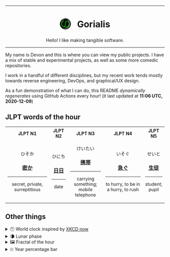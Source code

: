 ***

<h1 align="center">
<sub>
    <img src="readme/resources/avatar.png" height="36">
</sub>
&nbsp;
Gorialis
</h1>
<p align="center">
Hello! I like making tangible software.
</p>

***

My name is Devon and this is where you can view my public projects. I have a mix of stable and experimental projects, as well as some more comedic repositories.

I work in a handful of different disciplines, but my recent work tends mostly towards reverse engineering, DevOps, and graphical/UX design.

As a fun demonstration of what I can do, this README *dynamically regenerates* using GitHub Actions every hour! (it last updated at **11:06 UTC, 2020-12-09**)

<h2>JLPT words of the hour</h2>
<table>
    <tr>
        <th>JLPT N1</th>
        <th>JLPT N2</th>
        <th>JLPT N3</th>
        <th>JLPT N4</th>
        <th>JLPT N5</th>
    </tr>
    <tr>
        <td>
            <p align="center">ひそか</p>
            <h3 align="center"><b><a href="https://jisho.org/search/%E5%AF%86%E3%81%8B">密か</a></b></h3>
            <hr>
            <p align="center">secret,<wbr> private,<wbr> surreptitious</p>
        </td>
        <td>
            <p align="center">ひにち</p>
            <h3 align="center"><b><a href="https://jisho.org/search/%E6%97%A5%E6%97%A5">日日</a></b></h3>
            <hr>
            <p align="center">date</p>
        </td>
        <td>
            <p align="center">けいたい</p>
            <h3 align="center"><b><a href="https://jisho.org/search/%E6%90%BA%E5%B8%AF">携帯</a></b></h3>
            <hr>
            <p align="center">carrying something;<br> mobile telephone</p>
        </td>
        <td>
            <p align="center">いそぐ</p>
            <h3 align="center"><b><a href="https://jisho.org/search/%E6%80%A5%E3%81%90">急ぐ</a></b></h3>
            <hr>
            <p align="center">to hurry,<wbr> to be in a hurry,<wbr> to rush</p>
        </td>
        <td>
            <p align="center">せいと</p>
            <h3 align="center"><b><a href="https://jisho.org/search/%E7%94%9F%E5%BE%92">生徒</a></b></h3>
            <hr>
            <p align="center">student;<br> pupil</p>
        </td>
    </tr>
</table>

<h2>Other things</h2>
<details>
<summary>🕚  World clock inspired by <a href="https://xkcd.com/now">XKCD now</a></summary>

> <img src="generated/now.png" width="512">

</details>
<details>
<summary>🌘 Lunar phase</summary>

The moon is approximately 84.38% through its phase (Waning Crescent).

</details>
<details>
<summary>&#x1f5bc; Fractal of the hour</summary>

> <img src="generated/fractal.png" width="512">

</details>
<details>
<summary>&#x23f2; Year percentage bar</summary>
<pre><code>2020 [██████████████████▁▁] 93.84%</code></pre>
</details>
